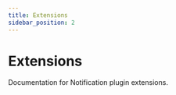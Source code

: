 ```yaml
---
title: Extensions
sidebar_position: 2
---
```


# Extensions

Documentation for Notification plugin extensions.